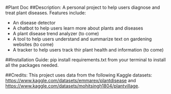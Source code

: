 #Plant Doc
##Description: 
A personal project to help users diagnose and treat plant diseases. Features include:
- An disease detector
- A chatbot to help users learn more about plants and diseases
- A plant disease trend analyzer (to come)
- A tool to help users understand and summarize text on gardening websites (to come)
- A tracker to help users track thir plant health and information (to come)

##Installation Guide:
pip install requirements.txt from your terminal to install all the packages needed.

##Credits:
This project uses data from the following Kaggle datasets: https://www.kaggle.com/datasets/emmarex/plantdisease and https://www.kaggle.com/datasets/mohitsingh1804/plantvillage.
